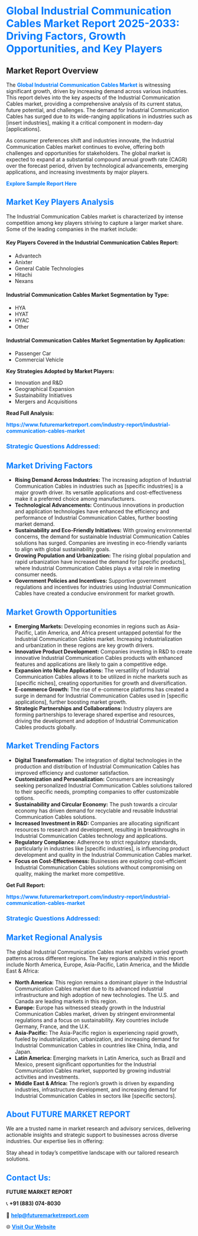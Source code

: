 <h1 style="color: #007BFF;">Global Industrial Communication Cables Market Report 2025-2033: Driving Factors, Growth Opportunities, and Key Players</h1>

<section id="overview">
<h2>Market Report Overview</h2>
<p>The <a href="https://www.futuremarketreport.com/industry-report/industrial-communication-cables-market" style="color: #007BFF; text-decoration: none;"><strong>Global Industrial Communication Cables Market</strong></a> is witnessing significant growth, driven by increasing demand across various industries. This report delves into the key aspects of the Industrial Communication Cables market, providing a comprehensive analysis of its current status, future potential, and challenges. The demand for Industrial Communication Cables has surged due to its wide-ranging applications in industries such as [insert industries], making it a critical component in modern-day [applications].</p>
<p>As consumer preferences shift and industries innovate, the Industrial Communication Cables market continues to evolve, offering both challenges and opportunities for stakeholders. The global market is expected to expand at a substantial compound annual growth rate (CAGR) over the forecast period, driven by technological advancements, emerging applications, and increasing investments by major players.</p>
</section>

<section id="overview">
<p><a href="https://www.futuremarketreport.com/request-sample/reportId=85146" style="color: #007BFF; text-decoration: none;"><strong>Explore Sample Report Here</strong></a></p>
</section>

<section id="key-players">
<h2 style="color: #007BFF;">Market Key Players Analysis</h2>
<p>The Industrial Communication Cables market is characterized by intense competition among key players striving to capture a larger market share. Some of the leading companies in the market include:</p>
<h4>Key Players Covered in the Industrial Communication Cables Report:</h4>
<ul><li>Advantech</li><li>Anixter</li><li>General Cable Technologies</li><li>Hitachi</li><li>Nexans</li></ul>
<h4>Industrial Communication Cables Market Segmentation by Type:</h4>
<ul><li>HYA</li><li>HYAT</li><li>HYAC</li><li>Other</li></ul>

<h4>Industrial Communication Cables Market Segmentation by Application:</h4>
<ul><li>Passenger Car</li><li>Commercial Vehicle</li></ul>
<p><strong>Key Strategies Adopted by Market Players:</strong></p>
<ul>
<li>Innovation and R&D</li>
<li>Geographical Expansion</li>
<li>Sustainability Initiatives</li>
<li>Mergers and Acquisitions</li>
</ul>
</section>

<section>
<p><strong>Read Full Analysis: </strong></p><a href="https://www.futuremarketreport.com/industry-report/industrial-communication-cables-market" style="color: #007BFF; text-decoration: none;"><strong>https://www.futuremarketreport.com/industry-report/industrial-communication-cables-market</strong></a>
<h3 style="color: #007BFF;">Strategic Questions Addressed:</h3>
</section>

<section id="driving-factors">
<h2 style="color: #007BFF;">Market Driving Factors</h2>
<ul>
<li><strong>Rising Demand Across Industries:</strong> The increasing adoption of Industrial Communication Cables in industries such as [specific industries] is a major growth driver. Its versatile applications and cost-effectiveness make it a preferred choice among manufacturers.</li>
<li><strong>Technological Advancements:</strong> Continuous innovations in production and application technologies have enhanced the efficiency and performance of Industrial Communication Cables, further boosting market demand.</li>
<li><strong>Sustainability and Eco-Friendly Initiatives:</strong> With growing environmental concerns, the demand for sustainable Industrial Communication Cables solutions has surged. Companies are investing in eco-friendly variants to align with global sustainability goals.</li>
<li><strong>Growing Population and Urbanization:</strong> The rising global population and rapid urbanization have increased the demand for [specific products], where Industrial Communication Cables plays a vital role in meeting consumer needs.</li>
<li><strong>Government Policies and Incentives:</strong> Supportive government regulations and incentives for industries using Industrial Communication Cables have created a conducive environment for market growth.</li>
</ul>
</section>

<section id="growth-opportunities">
<h2 style="color: #007BFF;">Market Growth Opportunities</h2>
<ul>
<li><strong>Emerging Markets:</strong> Developing economies in regions such as Asia-Pacific, Latin America, and Africa present untapped potential for the Industrial Communication Cables market. Increasing industrialization and urbanization in these regions are key growth drivers.</li>
<li><strong>Innovative Product Development:</strong> Companies investing in R&D to create innovative Industrial Communication Cables products with enhanced features and applications are likely to gain a competitive edge.</li>
<li><strong>Expansion into Niche Applications:</strong> The versatility of Industrial Communication Cables allows it to be utilized in niche markets such as [specific niches], creating opportunities for growth and diversification.</li>
<li><strong>E-commerce Growth:</strong> The rise of e-commerce platforms has created a surge in demand for Industrial Communication Cables used in [specific applications], further boosting market growth.</li>
<li><strong>Strategic Partnerships and Collaborations:</strong> Industry players are forming partnerships to leverage shared expertise and resources, driving the development and adoption of Industrial Communication Cables products globally.</li>
</ul>
</section>

<section id="trending-factors">
<h2 style="color: #007BFF;">Market Trending Factors</h2>
<ul>
<li><strong>Digital Transformation:</strong> The integration of digital technologies in the production and distribution of Industrial Communication Cables has improved efficiency and customer satisfaction.</li>
<li><strong>Customization and Personalization:</strong> Consumers are increasingly seeking personalized Industrial Communication Cables solutions tailored to their specific needs, prompting companies to offer customizable options.</li>
<li><strong>Sustainability and Circular Economy:</strong> The push towards a circular economy has driven demand for recyclable and reusable Industrial Communication Cables solutions.</li>
<li><strong>Increased Investment in R&D:</strong> Companies are allocating significant resources to research and development, resulting in breakthroughs in Industrial Communication Cables technology and applications.</li>
<li><strong>Regulatory Compliance:</strong> Adherence to strict regulatory standards, particularly in industries like [specific industries], is influencing product development and quality in the Industrial Communication Cables market.</li>
<li><strong>Focus on Cost-Effectiveness:</strong> Businesses are exploring cost-efficient Industrial Communication Cables solutions without compromising on quality, making the market more competitive.</li>
</ul>
</section>

<section>
<p><strong>Get Full Report: </strong></p><a href="https://www.futuremarketreport.com/industry-report/industrial-communication-cables-market" style="color: #007BFF; text-decoration: none;"><strong>https://www.futuremarketreport.com/industry-report/industrial-communication-cables-market</strong></a>
<h3 style="color: #007BFF;">Strategic Questions Addressed:</h3>
</section>


<section id="regional-analysis">
<h2 style="color: #007BFF;">Market Regional Analysis</h2>
<p>The global Industrial Communication Cables market exhibits varied growth patterns across different regions. The key regions analyzed in this report include North America, Europe, Asia-Pacific, Latin America, and the Middle East & Africa:</p>
<ul>
<li><strong>North America:</strong> This region remains a dominant player in the Industrial Communication Cables market due to its advanced industrial infrastructure and high adoption of new technologies. The U.S. and Canada are leading markets in this region.</li>
<li><strong>Europe:</strong> Europe has witnessed steady growth in the Industrial Communication Cables market, driven by stringent environmental regulations and a focus on sustainability. Key countries include Germany, France, and the U.K.</li>
<li><strong>Asia-Pacific:</strong> The Asia-Pacific region is experiencing rapid growth, fueled by industrialization, urbanization, and increasing demand for Industrial Communication Cables in countries like China, India, and Japan.</li>
<li><strong>Latin America:</strong> Emerging markets in Latin America, such as Brazil and Mexico, present significant opportunities for the Industrial Communication Cables market, supported by growing industrial activities and investments.</li>
<li><strong>Middle East & Africa:</strong> The region’s growth is driven by expanding industries, infrastructure development, and increasing demand for Industrial Communication Cables in sectors like [specific sectors].</li>
</ul>
</section>

<footer>
<h2 style="color: #007BFF;">About FUTURE MARKET REPORT</h2>
<p>We are a trusted name in market research and advisory services, delivering actionable insights and strategic support to businesses across diverse industries. Our expertise lies in offering:</p>

<p>Stay ahead in today’s competitive landscape with our tailored research solutions.</p>

<h2 style="color: #007BFF;">Contact Us:</h2>
<p><strong>FUTURE MARKET REPORT</strong></p>
<p>📞 <strong>+91 (883) 074-8030</strong></p>
<p>📧 <strong><a href="mailto:help@futuremarketreport.com" style="color: #007BFF;">help@futuremarketreport.com</a></strong></p>
<p>🌐 <strong><a href="https://www.futuremarketreport.com/" style="color: #007BFF;">Visit Our Website</a></strong></p>
</footer>